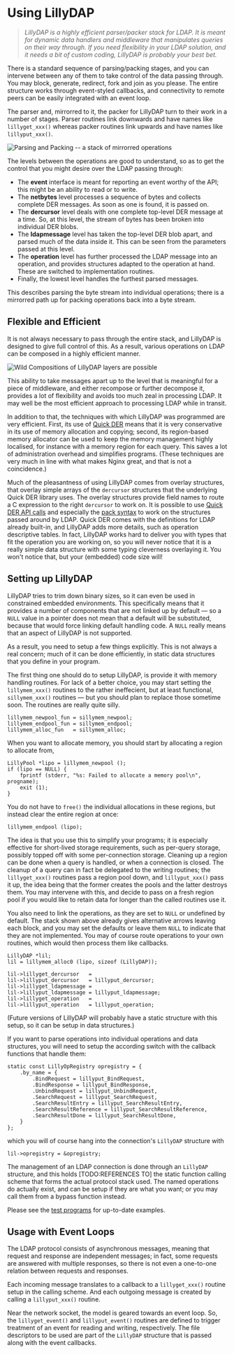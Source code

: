 # Using LillyDAP

> *LillyDAP is a highly efficient parser/packer stack for LDAP.  It is meant
> for dynamic data handlers and middleware that manipulates queries on their
> way through.  If you need flexibility in your LDAP solution, and it needs
> a bit of custom coding, LillyDAP is probably your best bet.*

There is a standard sequence of parsing/packing stages, and you can intervene
between any of them to take control of the data passing through.  You may
block, generate, redirect, fork and join as you please.  The entire structure
works through event-styled callbacks, and connectivity to remote peers can
be easily integrated with an event loop.

The parser and, mirrorred to it, the packer for LillyDAP turn to their work
in a number of stages.  Parser routines link downwards and have names like
`lillyget_xxx()` whereas packer routines link upwards and have names like
`lillyput_xxx()`.

![Parsing and Packing -- a stack of mirrorred operations](pix/parser-stack.png)

The levels between the operations are good to understand, so as to get the
control that you might desire over the LDAP passing through:

  * The **event** interface is meant for reporting an event worthy of the
    API; this might be an ability to read or to write.
  * The **netbytes** level processes a sequence of bytes and collects
    complete DER messages.  As soon as one is found, it is passed on.
  * The **dercursor** level deals with one complete top-level DER message
    at a time.  So, at this level, the stream of bytes has been broken into
    individual DER blobs.
  * The **ldapmessage** level has taken the top-level DER blob apart, and
    parsed much of the data inside it.  This can be seen from the parameters
    passed at this level.
  * The **operation** level has further processed the LDAP message into an
    operation, and provides structures adapted to the operation at hand.
    These are switched to implementation routines.
  * Finally, the lowest level handles the furthest parsed messages.

This describes parsing the byte stream into individual operations; there is
a mirrorred path up for packing operations back into a byte stream.


## Flexible and Efficient

It is not always necessary to pass through the entire stack, and LillyDAP is
designed to give full control of this.  As a result, various operations on
LDAP can be composed in a highly efficient manner.

![Wild Compositions of LillyDAP layers are possible](pix/stack-flexibility.png)

This ability to take messages apart up to the level that is meaningful for a
piece of middleware, and either recompose or further decompose it, provides
a lot of flexibility and avoids too much zeal in processing LDAP.  It may well
be the most efficient approach to processing LDAP while in transit.

In addition to that, the techniques with which LillyDAP was programmed are
very efficient.  First, its use of
[Quick DER](https://github.com/vanrein/quick-der)
means that it is very conservative in its use of memory allocation and
copying; second, its region-based memory allocator can be used to keep the
memory management highly localised, for instance with a memory region for
each query.  This saves a lot of administration overhead and simplifies
programs.  (These techniques are very much in line with what makes Nginx
great, and that is not a coincidence.)

Much of the pleasantness of using LillyDAP comes from overlay structures,
that overlay simple arrays of the `dercursor` structures that the underlying
Quick DER library uses.  The overlay structures provide field names to route
a C expression to the right `dercursor` to work on.  It is possible to use
[Quick DER API calls](https://github.com/vanrein/quick-der/blob/python-codegen/USING.MD)
and especially the
[pack syntax](https://github.com/vanrein/quick-der/blob/python-codegen/PACK-SYNTAX.MD)
to work on the structures passed around by LDAP.  Quick DER comes with the
definitions for LDAP already built-in, and LillyDAP adds more details, such
as operation descriptive tables.  In fact, LillyDAP works hard to deliver you
with types that fit the operation you are working on, so you will never notice
that it is a really simple data structure with some typing cleverness
overlaying it.  You won't notice that, but your (embedded) code size will!


## Setting up LillyDAP

LillyDAP tries to trim down binary sizes, so it can even be used in
constrained embedded environments.  This specifically means that it provides
a number of components that are not linked up by default &mdash; so a
`NULL` value in a pointer does not mean that a default will be substituted,
because that would force linking default handling code.  A `NULL` really
means that an aspect of LillyDAP is not supported.

As a result, you need to setup a few things explicitly.  This is not always
a real concern; much of it can be done efficiently, in static data structures
that you define in your program.

The first thing one should do to setup LillyDAP, is provide it with
memory handling routines.  For lack of a better choice, you may start setting
the `lillymem_xxx()` routines to the rather ineffecient, but at least
functional, `sillymem_xxx()` routines &mdash; but you should plan to replace
those sometime soon.  The routines are really quite silly.

```
lillymem_newpool_fun = sillymem_newpool;
lillymem_endpool_fun = sillymem_endpool;
lillymem_alloc_fun   = sillymem_alloc;
```

When you want to allocate memory, you should start by allocating a region
to allocate from,
```
LillyPool *lipo = lillymem_newpool ();
if (lipo == NULL) {
    fprintf (stderr, "%s: Failed to allocate a memory pool\n", progname);
    exit (1);
}
```
You do not have to `free()` the individual allocations in these regions,
but instead clear the entire region at once:
```
lillymem_endpool (lipo);
```
The idea is that you use this to simplify your programs; it is especially
effective for short-lived storage requirements, such as per-query storage,
possibly topped off with some per-connection storage.  Cleaning up a
region can be done when a query is handled, or when a connection is closed.
The cleanup of a query can in fact be delegated to the writing routines;
the `lillyget_xxx()` routines pass a region pool down, and `lillyput_xxx()`
pass it up, the idea being that the former creates the pools and the latter
destroys them.  You may intervene with this, and decide to pass on a fresh
region pool if you would like to retain data for longer than the called
routines use it.

You also need to link the operations, as they are set to `NULL` or
undefined by default.  The stack shown above already gives
alternative arrows leaving each block, and you may set the defaults or leave
them `NULL` to indicate that they are not implemented.  You may of course
route operations to your own routines, which would then process them like
callbacks.

```
LillyDAP *lil;
lil = lillymem_alloc0 (lipo, sizeof (LillyDAP));

lil->lillyget_dercursor   =
lil->lillyput_dercursor   = lillyput_dercursor;
lil->lillyget_ldapmessage =
lil->lillyput_ldapmessage = lillyput_ldapmessage;
lil->lillyget_operation   =
lil->lillyput_operation   = lillyput_operation;
```
(Future versions of LillyDAP will probably have a static structure with this
setup, so it can be setup in data structures.)

If you want to parse operations into individual operations and data
structures, you will need to setup the according switch with the callback
functions that handle them:
```
static const LillyOpRegistry opregistry = {
    .by_name = {
        .BindRequest = lillyput_BindRequest,
        .BindResponse = lillyput_BindResponse,
        .UnbindRequest = lillyput_UnbindRequest,
        .SearchRequest = lillyput_SearchRequest,
        .SearchResultEntry = lillyput_SearchResultEntry,
        .SearchResultReference = lillyput_SearchResultReference,
        .SearchResultDone = lillyput_SearchResultDone,
    }
};
```
which you will of course hang into the connection's `LillyDAP` structure with
```
lil->opregistry = &opregistry;
```

The management of an LDAP connection is done through an `LillyDAP` structure,
and this holds [TODO:REFERENCES TO] the static function calling scheme that
forms the actual protocol stack used.  The named operations do actually
exist, and can be setup if they are what you want; or you may call them from
a bypass function instead.

Please see the
[test programs](test/lillypass.c)
for up-to-date examples.


## Usage with Event Loops

The LDAP protocol consists of asynchronous messages, meaning that request and
response are independent messages; in fact, some requests are answered with
multiple responses, so there is not even a one-to-one relation between requests
and responses.

Each incoming message translates to a callback to a `lillyget_xxx()` routine
setup in the calling scheme.  And each outgoing message is created by calling
a `lillyput_xxx()` routine.

Near the network socket, the model is geared towards an event loop.  So, the
`lillyget_event()` and `lillyput_event()` routines are defined to trigger
treatment of an event for reading and writing, respectively.  The file
descriptors to be used are part of the `LillyDAP` structure that is passed along
with the event callbacks.


